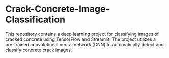 # Crack-Concrete-Image-Classification
This repository contains a deep learning project for classifying images of cracked concrete using TensorFlow and Streamlit. The project utilizes a pre-trained convolutional neural network (CNN) to automatically detect and classify concrete crack images.
